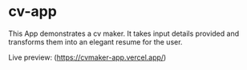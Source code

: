 # cv-app

This App demonstrates a cv maker. It takes input details provided and transforms them into an elegant resume for the user.

Live preview: (https://cvmaker-app.vercel.app/)
